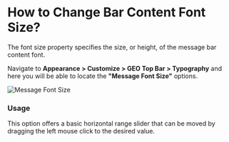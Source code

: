 # How to Change Bar Content Font Size?

The font size property specifies the size, or height, of the message bar content font.

Navigate to **Appearance > Customize > GEO Top Bar > Typography** and here you will be able to locate the **"Message Font Size"** options.

![Message Font Size](http://res.cloudinary.com/mypreview/image/upload/v1492210527/message-font-size_erwnyf.gif)

### Usage

This option offers a basic horizontal range slider that can be moved by dragging the left mouse click to the desired value.
